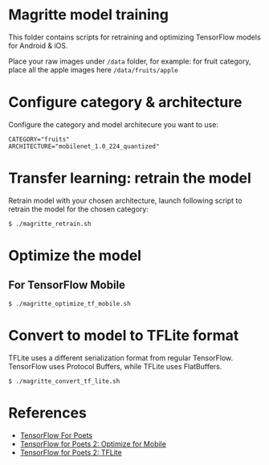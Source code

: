 Magritte model training
=======================

This folder contains scripts for retraining and optimizing TensorFlow models for Android & iOS.

Place your raw images under `/data` folder, for example: for fruit category, place all the apple images here `/data/fruits/apple` 

# Configure category & architecture

Configure the category and model architecure you want to use:

```
CATEGORY="fruits"
ARCHITECTURE="mobilenet_1.0_224_quantized"
```

# Transfer learning: retrain the model

Retrain model with your chosen architecture, launch following script to retrain the model for the chosen category:

```
$ ./magritte_retrain.sh
```

# Optimize the model

## For TensorFlow Mobile

```
$ ./magritte_optimize_tf_mobile.sh
```

# Convert to model to TFLite format

TFLite uses a different serialization format from regular TensorFlow. TensorFlow uses Protocol Buffers, while TFLite uses FlatBuffers.

```
$ ./magritte_convert_tf_lite.sh
```

# References

- [TensorFlow For Poets
](https://codelabs.developers.google.com/codelabs/tensorflow-for-poets/index.html#0)
- [TensorFlow for Poets 2: Optimize for Mobile
](https://codelabs.developers.google.com/codelabs/tensorflow-for-poets-2/#0)
- [TensorFlow for Poets 2: TFLite
](https://codelabs.developers.google.com/codelabs/tensorflow-for-poets-2-tflite/#0)

